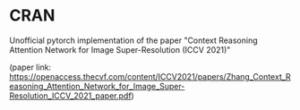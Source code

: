 # CRAN
Unofficial pytorch implementation of the paper "Context Reasoning Attention Network for Image Super-Resolution (ICCV 2021)"

(paper link: https://openaccess.thecvf.com/content/ICCV2021/papers/Zhang_Context_Reasoning_Attention_Network_for_Image_Super-Resolution_ICCV_2021_paper.pdf)
